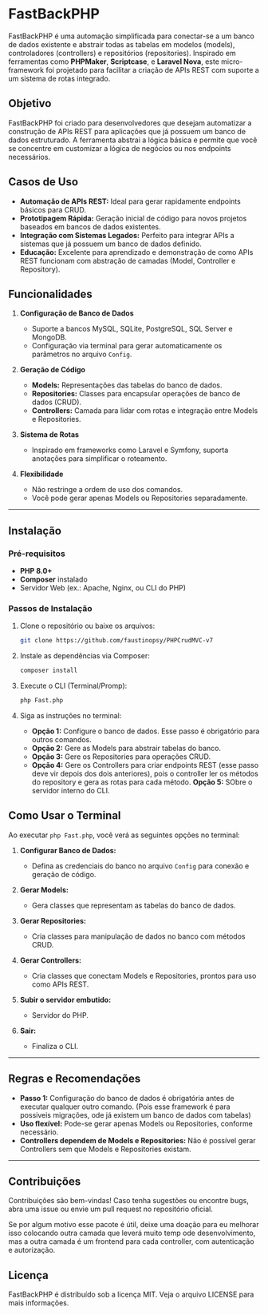# FastBackPHP

FastBackPHP é uma automação simplificada para conectar-se a um banco de dados existente e abstrair todas as tabelas em modelos (models), controladores (controllers) e repositórios (repositories). Inspirado em ferramentas como **PHPMaker**, **Scriptcase**, e **Laravel Nova**, este micro-framework foi projetado para facilitar a criação de APIs REST com suporte a um sistema de rotas integrado.

## Objetivo

FastBackPHP foi criado para desenvolvedores que desejam automatizar a construção de APIs REST para aplicações que já possuem um banco de dados estruturado. A ferramenta abstrai a lógica básica e permite que você se concentre em customizar a lógica de negócios ou nos endpoints necessários.

## Casos de Uso

- **Automação de APIs REST:** Ideal para gerar rapidamente endpoints básicos para CRUD.
- **Prototipagem Rápida:** Geração inicial de código para novos projetos baseados em bancos de dados existentes.
- **Integração com Sistemas Legados:** Perfeito para integrar APIs a sistemas que já possuem um banco de dados definido.
- **Educação:** Excelente para aprendizado e demonstração de como APIs REST funcionam com abstração de camadas (Model, Controller e Repository).

## Funcionalidades

1. **Configuração de Banco de Dados**
    - Suporte a bancos MySQL, SQLite, PostgreSQL, SQL Server e MongoDB.
    - Configuração via terminal para gerar automaticamente os parâmetros no arquivo `Config`.

2. **Geração de Código**
    - **Models:** Representações das tabelas do banco de dados.
    - **Repositories:** Classes para encapsular operações de banco de dados (CRUD).
    - **Controllers:** Camada para lidar com rotas e integração entre Models e Repositories.

3. **Sistema de Rotas**
    - Inspirado em frameworks como Laravel e Symfony, suporta anotações para simplificar o roteamento.

4. **Flexibilidade**
    - Não restringe a ordem de uso dos comandos.
    - Você pode gerar apenas Models ou Repositories separadamente.

---

## Instalação

### Pré-requisitos
- **PHP 8.0+**
- **Composer** instalado
- Servidor Web (ex.: Apache, Nginx, ou CLI do PHP)

### Passos de Instalação

1. Clone o repositório ou baixe os arquivos:
    ```bash
    git clone https://github.com/faustinopsy/PHPCrudMVC-v7
    ```

2. Instale as dependências via Composer:
    ```bash
    composer install
    ```

3. Execute o CLI (Terminal/Promp):
    ```bash
    php Fast.php
    ```

4. Siga as instruções no terminal:
    - **Opção 1:** Configure o banco de dados. Esse passo é obrigatório para outros comandos.
    - **Opção 2:** Gere as Models para abstrair tabelas do banco.
    - **Opção 3:** Gere os Repositories para operações CRUD.
    - **Opção 4:** Gere os Controllers para criar endpoints REST (esse passo deve vir depois dos dois anteriores), pois o controller ler os métodos do repository e gera as rotas para cada método.
     **Opção 5:** SObre o servidor interno do CLI.


## Como Usar o Terminal

Ao executar `php Fast.php`, você verá as seguintes opções no terminal:

1. **Configurar Banco de Dados:**
   - Defina as credenciais do banco no arquivo `Config` para conexão e geração de código.

2. **Gerar Models:**
   - Gera classes que representam as tabelas do banco de dados.

3. **Gerar Repositories:**
   - Cria classes para manipulação de dados no banco com métodos CRUD.

4. **Gerar Controllers:**
   - Cria classes que conectam Models e Repositories, prontos para uso como APIs REST.

5. **Subir o servidor embutido:**
   - Servidor do PHP.

6. **Sair:**
   - Finaliza o CLI.

---

## Regras e Recomendações

- **Passo 1:** Configuração do banco de dados é obrigatória antes de executar qualquer outro comando.
(Pois esse framework é para possiveis migrações, ode já existem um banco de dados com tabelas)
- **Uso flexível:** Pode-se gerar apenas Models ou Repositories, conforme necessário.
- **Controllers dependem de Models e Repositories:** Não é possível gerar Controllers sem que Models e Repositories existam.

---

## Contribuições
Contribuições são bem-vindas! Caso tenha sugestões ou encontre bugs, abra uma issue ou envie um pull request no repositório oficial.

Se por algum motivo esse pacote é útil, deixe uma doação para eu melhorar isso colocando outra camada que leverá muito temp ode desenvolvimento, mas a outra camada é um frontend para cada controller, com autenticação e autorização.

## Licença
FastBackPHP é distribuído sob a licença MIT. Veja o arquivo LICENSE para mais informações.
